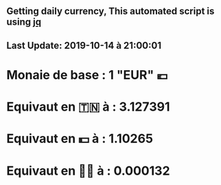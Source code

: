 ## Getting daily currency, This automated script is using [jq](https://stedolan.github.io/jq/)
## Last Update:  2019-10-14 à 21:00:01
 # Monaie de base : 1 "EUR" 💶 
 # Equivaut en 🇹🇳 à :  3.127391 
 # Equivaut en 💵 à : 1.10265
 # Equivaut en 🐱‍💻 à :  0.000132
